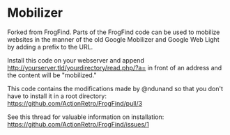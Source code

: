 # Mobilizer

Forked from FrogFind. Parts of the FrogFind code can be used to mobilize websites in the manner of the old Google Mobilizer and Google Web Light by adding a prefix to the URL.

Install this code on your webserver and append http://yourserver.tld/yourdirectory/read.php/?a= in front of an address and the content will be "mobilized."

This code contains the modifications made by @ndunand so that you don't have to install it in a root directory: https://github.com/ActionRetro/FrogFind/pull/3

See this thread for valuable information on installation: https://github.com/ActionRetro/FrogFind/issues/1
